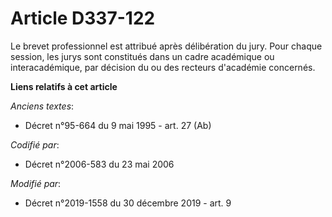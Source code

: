 # Article D337-122

Le brevet professionnel est attribué après délibération du jury. Pour chaque session, les jurys sont constitués dans un cadre
académique ou interacadémique, par décision du ou des recteurs d'académie concernés.

**Liens relatifs à cet article**

_Anciens textes_:

  - Décret n°95-664 du 9 mai 1995 - art. 27 (Ab)

_Codifié par_:

  - Décret n°2006-583 du 23 mai 2006

_Modifié par_:

  - Décret n°2019-1558 du 30 décembre 2019 - art. 9
